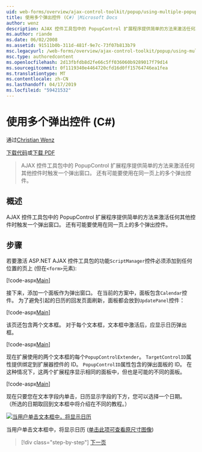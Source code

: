 ```yaml
---
uid: web-forms/overview/ajax-control-toolkit/popup/using-multiple-popup-controls-cs
title: 使用多个弹出控件 (C#) |Microsoft Docs
author: wenz
description: AJAX 控件工具包中的 PopupControl 扩展程序提供简单的方法来激活任何其他控件时触发一个弹出窗口。 还有可能要使用 m...
ms.author: riande
ms.date: 06/02/2008
ms.assetid: 91511b0b-311d-481f-9e7c-73f07b813b79
msc.legacyurl: /web-forms/overview/ajax-control-toolkit/popup/using-multiple-popup-controls-cs
msc.type: authoredcontent
ms.openlocfilehash: 2d13fbfdb8d2fe66c5ff036060b9289017f79d14
ms.sourcegitcommit: 0f1119340e4464720cfd16d0ff15764746ea1fea
ms.translationtype: MT
ms.contentlocale: zh-CN
ms.lasthandoff: 04/17/2019
ms.locfileid: "59421532"
---
```

# <a name="using-multiple-popup-controls-c"></a>使用多个弹出控件 (C#)

通过[Christian Wenz](https://github.com/wenz)

[下载代码](http://download.microsoft.com/download/9/3/f/93f8daea-bebd-4821-833b-95205389c7d0/PopupControl1.cs.zip)或[下载 PDF](http://download.microsoft.com/download/2/d/c/2dc10e34-6983-41d4-9c08-f78f5387d32b/popupcontrol1CS.pdf)

> AJAX 控件工具包中的 PopupControl 扩展程序提供简单的方法来激活任何其他控件时触发一个弹出窗口。 还有可能要使用在同一页上的多个弹出控件。


## <a name="overview"></a>概述

AJAX 控件工具包中的 PopupControl 扩展程序提供简单的方法来激活任何其他控件时触发一个弹出窗口。 还有可能要使用在同一页上的多个弹出控件。

## <a name="steps"></a>步骤

若要激活 ASP.NET AJAX 控件工具包的功能`ScriptManager`控件必须添加到任何位置的页上 (但在`<form>`元素):

[!code-aspx[Main](using-multiple-popup-controls-cs/samples/sample1.aspx)]

接下来，添加一个面板作为弹出窗口。 在当前的方案中，面板包含`Calendar`控件。 为了避免引起的日历的回发页面刷新，面板都会放到`UpdatePanel`控件：

[!code-aspx[Main](using-multiple-popup-controls-cs/samples/sample2.aspx)]

该页还包含两个文本框。 对于每个文本框，文本框中激活后，应显示日历弹出框。

[!code-aspx[Main](using-multiple-popup-controls-cs/samples/sample3.aspx)]

现在扩展使用的两个文本框的每个`PopupControlExtender`。 `TargetControlID`属性提供绑定到扩展器控件的 ID。 `PopupControlID`属性包含的弹出面板的 ID。 在这种情况下，这两个扩展程序显示相同的面板中，但也是可能的不同的面板。

[!code-aspx[Main](using-multiple-popup-controls-cs/samples/sample4.aspx)]

现在只要您在文本字段内单击，日历显示字段的下方，您可以选择一个日期。 （所选的日期取回到文本框中将介绍在不同的教程。）


[![当用户单击文本框中，将显示日历](using-multiple-popup-controls-cs/_static/image2.png)](using-multiple-popup-controls-cs/_static/image1.png)

当用户单击文本框中，将显示日历 ([单击此项可查看原尺寸图像](using-multiple-popup-controls-cs/_static/image3.png))

> [!div class="step-by-step"]
> [下一页](handling-postbacks-from-a-popup-control-with-an-updatepanel-cs.md)
